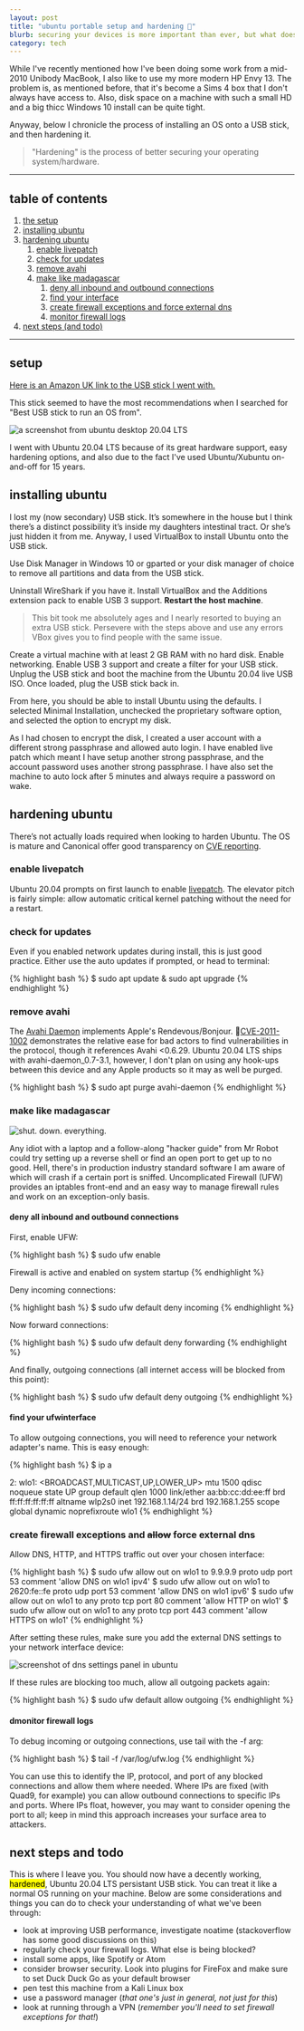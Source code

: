 ```yaml
---
layout: post
title: "ubuntu portable setup and hardening 🐧"
blurb: securing your devices is more important than ever, but what does this look like for me?
category: tech
---
```


While I've recently mentioned how I've been doing some work from a mid-2010 Unibody MacBook, I also like to use my more modern HP Envy 13. The problem is, as mentioned before, that it's become a Sims 4 box that I don't always have access to. Also, disk space on a machine with such a small HD and a big thicc Windows 10 install can be quite tight.

Anyway, below I chronicle the process of installing an OS onto a USB stick, and then hardening it.

> "Hardening" is the process of better securing your operating system/hardware.

---

## table of contents

1. [the setup](#setup)
2. [installing ubuntu](#install)
3. [hardening ubuntu](#harden)
   1. [enable livepatch](#livepatch)
   2. [check for updates](#updates)
   3. [remove avahi](#avahi)
   4. [make like madagascar](#madagascar)
      1. [deny all inbound and outbound connections](#ufwdeny)
      2. [find your interface](#ufwinterface)
      3. [create firewall exceptions and force external dns](#ufwexceptions)
      4. [monitor firewall logs](#ufwlogs)
4. [next steps (and todo)](#todo)

---

<h2 id=setup>setup <a href="#setup" class="heading-link" aria-label="setup"></a></h2>

[Here is an Amazon UK link to the USB stick I went with.](https://www.amazon.co.uk/SanDisk-Ultra-Drive-Type-C-devices/dp/B07YYJRXQR/ref=sr_1_4?crid=A0ZKIWP768CI&dchild=1&keywords=sandisk+ultra+dual+drive+usb+type-c&qid=1615329676&sprefix=sandisk+ultra+dual+%2Caps%2C162&sr=8-4)

This stick seemed to have the most recommendations when I searched for "Best USB stick to run an OS from".

![a screenshot from ubuntu desktop 20.04 LTS](/static/images/ubuntu-hardening-desktop.png)

I went with Ubuntu 20.04 LTS because of its great hardware support, easy hardening options, and also due to the fact I've used Ubuntu/Xubuntu on-and-off for 15 years.

<h2 id=install>installing ubuntu <a href="#install" class="heading-link" aria-label="installing ubuntu"></a></h2>

I lost my (now secondary) USB stick. It’s somewhere in the house but I think there’s a distinct possibility it’s inside my daughters intestinal tract. Or she’s just hidden it from me. Anyway, I used VirtualBox to install Ubuntu onto the USB stick.

Use Disk Manager in Windows 10 or gparted or your disk manager of choice to remove all partitions and data from the USB stick.

Uninstall WireShark if you have it. Install VirtualBox and the Additions extension pack to enable USB 3 support. **Restart the host machine**.

> This bit took me absolutely ages and I nearly resorted to buying an extra USB stick. Persevere with the steps above and use any errors VBox gives you to find people with the same issue.

Create a virtual machine with at least 2 GB RAM with no hard disk. Enable networking. Enable USB 3 support and create a filter for your USB stick. Unplug the USB stick and boot the machine from the Ubuntu 20.04 live USB ISO. Once loaded, plug the USB stick back in.

From here, you should be able to install Ubuntu using the defaults. I selected Minimal Installation, unchecked the proprietary software option, and selected the option to encrypt my disk.

As I had chosen to encrypt the disk, I created a user account with a different strong passphrase and allowed auto login. I have enabled live patch which meant I have setup another strong passphrase, and the account password uses another strong passphrase. I have also set the machine to auto lock after 5 minutes and always require a password on wake.  

<h2 id=harden>hardening ubuntu <a href="#harden" class="heading-link" aria-label="hardening ubuntu"></a></h2>

There’s not actually loads required when looking to harden Ubuntu. The OS is mature and Canonical offer good transparency on [CVE reporting](https://ubuntu.com/security/livepatch).

<h3 id=livepatch>enable livepatch <a href="#livepatch" class="heading-link" aria-label="enable livepatch"></a></h3>

Ubuntu 20.04 prompts on first launch to enable [livepatch](https://ubuntu.com/security/livepatch). The elevator pitch is fairly simple: allow automatic critical kernel patching without the need for a restart.

<h3 id=updates>check for updates <a href="#updates" class="heading-link" aria-label="check for updates"></a></h3>

Even if you enabled network updates during install, this is just good practice. Either use the auto updates if prompted, or head to terminal:

{% highlight bash %}
$ sudo apt update & sudo apt upgrade
{% endhighlight %}

<h3 id=avahi>remove avahi <a href="#avahi" class="heading-link" aria-label="remove avahi"></a></h3>

The [Avahi Daemon](http://manpages.ubuntu.com/manpages/bionic/man8/avahi-daemon.8.html) implements Apple's Rendevous/Bonjour. 👾[CVE-2011-1002](https://nvd.nist.gov/vuln/detail/CVE-2011-1002) demonstrates the relative ease for bad actors to find vulnerabilities in the protocol, though it references Avahi <0.6.29. Ubuntu 20.04 LTS ships with avahi-daemon_0.7-3.1, however, I don't plan on using any hook-ups between this device and any Apple products so it may as well be purged.

{% highlight bash %}
$ sudo apt purge avahi-daemon
{% endhighlight %}

<h3 id=madagascar>make like madagascar <a href="#madagascar" class="heading-link" aria-label="make like madagascar"></a></h3>

![shut. down. everything.](/static/images/ubuntu-hardening-shut-down-everything.png)

Any idiot with a laptop and a follow-along "hacker guide" from Mr Robot could try setting up a reverse shell or find an open port to get up to no good. Hell, there's in production industry standard software I am aware of which will crash if a certain port is sniffed. Uncomplicated Firewall (UFW) provides an iptables front-end and an easy way to manage firewall rules and work on an exception-only basis.

<h4 id=ufwdeny>deny all inbound and outbound connections <a href="#ufwdeny" class="heading-link" aria-label="ufwdeny"></a></h4>

First, enable UFW:

{% highlight bash %}
$ sudo ufw enable

Firewall is active and enabled on system startup
{% endhighlight %}

Deny incoming connections:

{% highlight bash %}
$ sudo ufw default deny incoming
{% endhighlight %}

Now forward connections:

{% highlight bash %}
$ sudo ufw default deny forwarding
{% endhighlight %}

And finally, outgoing connections (all internet access will be blocked from this point):

{% highlight bash %}
$ sudo ufw default deny outgoing
{% endhighlight %}

<h4 id=ufwinterface>find your ufwinterface <a href="#ufwinterface" class="heading-link" aria-label="find your ufwinterface"></a></h4>

To allow outgoing connections, you will need to reference your network adapter's name. This is easy enough:

{% highlight bash %}
$ ip a

2: wlo1: <BROADCAST,MULTICAST,UP,LOWER_UP> mtu 1500 qdisc noqueue state UP group default qlen 1000
    link/ether aa:bb:cc:dd:ee:ff brd ff:ff:ff:ff:ff:ff
    altname wlp2s0
    inet 192.168.1.14/24 brd 192.168.1.255 scope global dynamic noprefixroute wlo1
{% endhighlight %}

<h3 id=ufwexceptions>create firewall exceptions and <s>allow</s> force external dns <a href="#ufwexceptions" class="heading-link" aria-label="create firewall exceptions and force external dns"></a></h3>

Allow DNS, HTTP, and HTTPS traffic out over your chosen interface:

{% highlight bash %}
$ sudo ufw allow out on wlo1 to 9.9.9.9 proto udp port 53 comment 'allow DNS on wlo1 ipv4'
$ sudo ufw allow out on wlo1 to 2620:fe::fe proto udp port 53 comment 'allow DNS on wlo1 ipv6'
$ sudo ufw allow out on wlo1 to any proto tcp port 80 comment 'allow HTTP on wlo1'
$ sudo ufw allow out on wlo1 to any proto tcp port 443 comment 'allow HTTPS on wlo1'
{% endhighlight %}

After setting these rules, make sure you add the external DNS settings to your network interface device:

![screenshot of dns settings panel in ubuntu](/static/images/ubuntu-hardening-dns.png)

If these rules are blocking too much, allow all outgoing packets again:

{% highlight bash %}
$ sudo ufw default allow outgoing
{% endhighlight %}

<h4 id=ufwlogs>dmonitor firewall logs <a href="#ufwlogs" class="heading-link" aria-label="monitor firewall logs"></a></h4>

To debug incoming or outgoing connections, use tail with the -f arg:

{% highlight bash %}
$ tail -f /var/log/ufw.log
{% endhighlight %}

You can use this to identify the IP, protocol, and port of any blocked connections and allow them where needed. Where IPs are fixed (with Quad9, for example) you can allow outbound connections to specific IPs and ports. Where IPs float, however, you may want to consider opening the port to all; keep in mind this approach increases your surface area to attackers.

<h2 id=todo>next steps and todo <a href="#todo" class="heading-link" aria-label="next steps and todo"></a></h2>

This is where I leave you. You should now have a decently working, <mark>hardened</mark>, Ubuntu 20.04 LTS persistant USB stick. You can treat it like a normal OS running on your machine. Below are some considerations and things you can do to check your understanding of what we've been through:

* look at improving USB performance, investigate noatime (stackoverflow has some good discussions on this)
* regularly check your firewall logs. What else is being blocked?
* install some apps, like Spotify or Atom
* consider browser security. Look into plugins for FireFox and make sure to set Duck Duck Go as your default browser
* pen test this machine from a Kali Linux box
* use a password manager (*that one's just in general, not just for this*)
* look at running through a VPN (*remember you'll need to set firewall exceptions for that!*)
